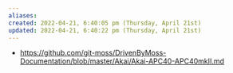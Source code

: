 ```yaml
---
aliases: 
created: 2022-04-21, 6:40:05 pm (Thursday, April 21st)
updated: 2022-04-21, 6:40:22 pm (Thursday, April 21st)
---
```

- https://github.com/git-moss/DrivenByMoss-Documentation/blob/master/Akai/Akai-APC40-APC40mkII.md